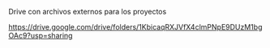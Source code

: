 Drive con archivos externos para los proyectos

https://drive.google.com/drive/folders/1KbicaqRXJVfX4clmPNpE9DUzM1bgOAc9?usp=sharing
